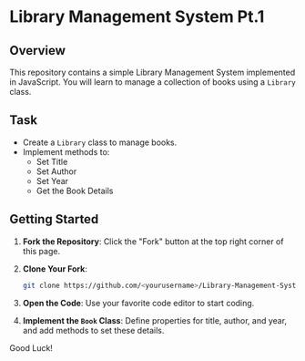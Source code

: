 # Library Management System Pt.1

## Overview

This repository contains a simple Library Management System implemented in JavaScript. You will learn to manage a collection of books using a `Library` class.

## Task

- Create a `Library` class to manage books.
- Implement methods to:
  - Set Title
  - Set Author
  - Set Year
  - Get the Book Details

## Getting Started

1. **Fork the Repository**: Click the "Fork" button at the top right corner of this page.

2. **Clone Your Fork**:
   ```bash
   git clone https://github.com/<yourusername>/Library-Management-System.git
   ```

3. **Open the Code**: Use your favorite code editor to start coding.

4. **Implement the `Book` Class**: Define properties for title, author, and year, and add methods to set these details.

Good Luck!

